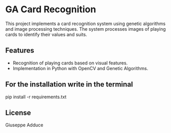 # GA Card Recognition
This project implements a card recognition system using genetic algorithms 
and image processing techniques. The system processes images of playing cards 
to identify their values and suits.

## Features
- Recognition of playing cards based on visual features.
- Implementation in Python with OpenCV and Genetic Algorithms.

## For the installation write in the terminal
pip install -r requirements.txt

## License
Giuseppe Adduce


